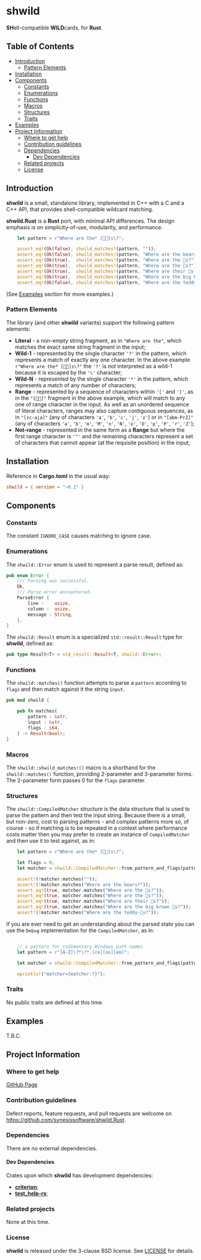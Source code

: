 # shwild <!-- omit in toc -->

**SH**ell-compatible **WILD**cards, for **Rust**.


## Table of Contents <!-- omit in toc -->

- [Introduction](#introduction)
	- [Pattern Elements](#pattern-elements)
- [Installation](#installation)
- [Components](#components)
	- [Constants](#constants)
	- [Enumerations](#enumerations)
	- [Functions](#functions)
	- [Macros](#macros)
	- [Structures](#structures)
	- [Traits](#traits)
- [Examples](#examples)
- [Project Information](#project-information)
	- [Where to get help](#where-to-get-help)
	- [Contribution guidelines](#contribution-guidelines)
	- [Dependencies](#dependencies)
		- [Dev Dependencies](#dev-dependencies)
	- [Related projects](#related-projects)
	- [License](#license)


## Introduction

**shwild** is a small, standalone library, implemented in C++ with a C and a C++ API, that provides shell-compatible wildcard matching.

**shwild.Rust** is a **Rust** port, with minimal API differences. The design emphasis is on simplicity-of-use, modularity, and performance.

```Rust
	let pattern = r"Where are the* [🐼🐻]s\?";

	assert_eq!(Ok(false), shwild_matches!(pattern, ""));
	assert_eq!(Ok(false), shwild_matches!(pattern, "Where are the bears?"));
	assert_eq!(Ok(true),  shwild_matches!(pattern, "Where are the 🐻s?"));
	assert_eq!(Ok(true),  shwild_matches!(pattern, "Where are the 🐼s?"));
	assert_eq!(Ok(true),  shwild_matches!(pattern, "Where are their 🐻s?"));
	assert_eq!(Ok(true),  shwild_matches!(pattern, "Where are the big brown 🐻s?"));
	assert_eq!(Ok(false), shwild_matches!(pattern, "Where are the teddy-🐻s?"));
```

(See [Examples](#examples) section for more examples.)

### Pattern Elements

The library (and other **shwild** variants) support the following pattern elements:

* **Literal** - a non-empty string fragment, as in `"Where are the"`, which matches the exact same string fragment in the input;
* **Wild-1** - represented by the single character `'?'` in the pattern, which represents a match of exactly any one character. In the above example `r"Where are the* [🐼🐻]s\?"` the `'?'` is _not_ interpreted as a wild-1 because it is escaped by the `'\'` character;
* **Wild-N** - represented by the single character `'*'` in the pattern, which represents a match of any number of characters;
* **Range** - represented by a sequence of characters within `'['` and `']'`, as in the `"[🐼🐻]"` fragment in the above example, which will match to any one of range character in the input. As well as an unordered sequence of literal characters, ranges may also capture contiguous sequences, as in `"[zc-aja]"` (any of characters `'a'`, `'b'`, `'c'`, `'j'`, `'z'`) or in `"[abm-PrZ]"` (any of characters `'a'`, `'b'`, `'m'`, `'M'`, `'n'`, `'N'`, `'o'`, `'O'`, `'p'`, `'P'`, `'r'`, `'Z'`);
* **Not-range** - represented in the same form as a **Range** but where the first range character is `'^'` and the remaining characters represent a set of characters that cannot appear (at the requisite position) in the input;


## Installation

Reference in **Cargo.toml** in the usual way:

```toml
shwild = { version = "~0.1" }
```


## Components

### Constants

The constant `IGNORE_CASE` causes matching to ignore case.


### Enumerations

The `shwild::Error` enum is used to represent a parse result, defined as:

```Rust
pub enum Error {
    /// Parsing was successful.
    Ok,
    /// Parse error encountered.
    ParseError {
        line :    usize,
        column :  usize,
        message : String,
    },
}
```

The `shwild::Result` enum is a specialized `std::result::Result` type for **shwild**, defined as:

```Rust
pub type Result<T> = std_result::Result<T, shwild::Error>;
```


### Functions

The `shwild::matches()` function attempts to parse a `pattern` according to `flags` and then match against it the string `input`.

```Rust
pub mod shwild {

	pub fn matches(
		pattern : &str,
		input : &str,
		flags : i64,
	) -> Result<bool>;
}
```


### Macros

The `shwild::shwild_matches!()` macro is a shorthand for the `shwild::matches()` function, providing 2-parameter and 3-parameter forms. The 2-parameter form passes 0 for the `flags` parameter.


### Structures

The `shwild::CompiledMatcher` structure is the data structure that is used to parse the pattern and then test the input string. Because there is a small, but non-zero, cost to parsing patterns - and complex patterns more so, of course - so if matching is to be repeated in a context where performance costs matter then you may prefer to create an instance of `CompiledMatcher` and then use it to test against, as in:

```Rust
	let pattern = r"Where are the* [🐼🐻]s\?";

	let flags = 0;
	let matcher = shwild::CompiledMatcher::from_pattern_and_flags(pattern, flags).unwrap();

	assert!(!matcher.matches(""));
	assert!(!matcher.matches("Where are the bears?"));
	assert_eq!(true, matcher.matches("Where are the 🐻s?"));
	assert_eq!(true, matcher.matches("Where are the 🐼s?"));
	assert_eq!(true, matcher.matches("Where are their 🐻s?"));
	assert_eq!(true, matcher.matches("Where are the big brown 🐻s?"));
	assert!(!matcher.matches("Where are the teddy-🐻s?"));
```

If you are ever need to get an understanding about the parsed state you can use the `Debug` implementation for the `CompiledMatcher`, as in:

```Rust

	// a pattern for rudimentary Windows path names
	let pattern = r"[A-Z]\?*\?*.[ce][ox][em]";

	let matcher = shwild::CompiledMatcher::from_pattern_and_flags(pattern, flags).unwrap();

	eprintln!("matcher={matcher:?}");
```


### Traits

No public traits are defined at this time.


## Examples

T.B.C.


## Project Information

### Where to get help

[GitHub Page](https://github.com/synesissoftware/shwild.Rust "GitHub Page")


### Contribution guidelines

Defect reports, feature requests, and pull requests are welcome on https://github.com/synesissoftware/shwild.Rust.


### Dependencies

There are no external dependencies.


#### Dev Dependencies

Crates upon which **shwild** has development dependencies:

* [**criterion**](https://github.com/bheisler/criterion.rs);
* [**test_help-rs**](https://github.com/synesissoftware/test_help-rs);


### Related projects

None at this time.


### License

**shwild** is released under the 3-clause BSD license. See [LICENSE](./LICENSE) for details.


<!-- ########################### end of file ########################### -->

